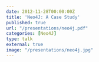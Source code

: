 ```yaml
---
date: 2012-11-28T00:00:00Z
title: 'Neo4J: A Case Study'
published: true
url: "/presentations/neo4j.pdf"
categories: [Neo4J]
type: talk
external: true
image: "/presentations/neo4j.jpg"
---
```

